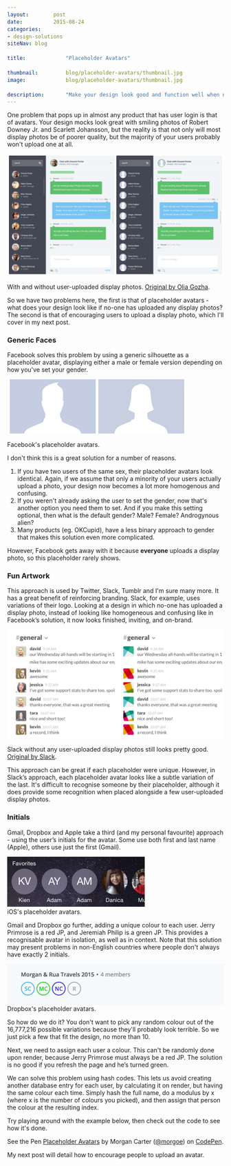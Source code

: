 ```yaml
---
layout:        post
date:          2015-08-24
categories:    
- design-solutions
siteNav: blog

title:             "Placeholder Avatars"

thumbnail:         blog/placeholder-avatars/thumbnail.jpg
image:             blog/placeholder-avatars/thumbnail.jpg

description:       "Make your design look good and function well when none of your users have uploaded avatars."
---
```


One problem that pops up in almost any product that has user login is that of avatars. Your design mocks look great with smiling photos of Robert Downey Jr. and Scarlett Johansson, but the reality is that not only will most display photos be of poorer quality, but the majority of your users probably won't upload one at all. 

![Before and After][before-after]
<figcaption>With and without user-uploaded display photos. <a href="https://dribbble.com/shots/1818748-Appon-Chat-Widget" target="_blank">Original by Olia Gozha</a>.</figcaption>

So we have two problems here, the first is that of placeholder avatars - what does your design look like if no-one has uploaded any display photos? The second is that of encouraging users to upload a display photo, which I'll cover in my next post. 

### Generic Faces
Facebook solves this problem by using a generic silhouette as a placeholder avatar, displaying either a male or female version depending on how you've set your gender.

![Generic Silhouettes][silhouettes]
<figcaption>Facebook's placeholder avatars.</figcaption>

I don't think this is a great solution for a number of reasons. 

1. If you have two users of the same sex, their placeholder avatars look identical. Again, if we assume that only a minority of your users actually upload a photo, your design now becomes a lot more homogenous and confusing. 
2. If you weren't already asking the user to set the gender, now that's another option you need them to set. And if you make this setting optional, then what is the default gender? Male? Female? Androgynous alien?
3. Many products (eg. OKCupid), have a less binary approach to gender that makes this solution even more complicated. 

However, Facebook gets away with it because **everyone** uploads a display photo, so this placeholder rarely shows.

### Fun Artwork
This approach is used by Twitter, Slack, Tumblr and I'm sure many more. It has a great benefit of reinforcing branding. Slack, for example, uses variations of their logo. Looking at a design in which no-one has uploaded a display photo, instead of looking like homogeneous and confusing like in Facebook’s solution, it now looks finished, inviting, and on-brand.

![Slack Before and After][slack]
<figcaption>Slack without any user-uploaded display photos still looks pretty good. <a href="https://slack.com/is/team-communication" target="_blank">Original by Slack</a>.</figcaption>

This approach can be great if each placeholder were unique. However, in Slack’s approach, each placeholder avatar looks like a subtle variation of the last. It's difficult to recognise someone by their placeholder, although it does provide some recognition when placed alongside a few user-uploaded display photos.

### Initials
Gmail, Dropbox and Apple take a third (and my personal favourite) approach - using the user’s initials for the avatar. Some use both first and last name (Apple), others use just the first (Gmail). 

<img src="/assets/images/blog/placeholder-avatars/apple.jpg" width="320">
<figcaption>iOS's placeholder avatars.</figcaption>

Gmail and Dropbox go further, adding a unique colour to each user. Jerry Primrose is a red JP, and Jeremiah Philip is a green JP. This provides a recognisable avatar in isolation, as well as in context. Note that this solution may present problems in non-English countries where people don't always have exactly 2 initials.

<div style="background: #f6f9fc;">
	<img src="/assets/images/blog/placeholder-avatars/dropbox.png" width="320">
</div>
<figcaption>Dropbox's placeholder avatars.</figcaption>

So how do we do it? You don't want to pick any random colour out of the 16,777,216 possible variations because they'll probably look terrible. So we just pick a few that fit the design, no more than 10.

Next, we need to assign each user a colour. This can't be randomly done upon render, because Jerry Primrose must always be a red JP. The solution is no good if you refresh the page and he’s turned green. 

We can solve this problem using hash codes. This lets us avoid creating another database entry for each user, by calculating it on render, but having the same colour each time. Simply hash the full name, do a modulus by x (where x is the number of colours you picked), and then assign that person the colour at the resulting index. 

Try playing around with the example below, then check out the code to see how it's done. 

<p data-height="268" data-theme-id="0" data-slug-hash="QbdQwY" data-default-tab="result" data-user="morgoe" class='codepen'>See the Pen <a href='http://codepen.io/morgoe/pen/QbdQwY/'>Placeholder Avatars</a> by Morgan Carter (<a href='http://codepen.io/morgoe'>@morgoe</a>) on <a href='http://codepen.io'>CodePen</a>.</p>
<script async src="//assets.codepen.io/assets/embed/ei.js"></script>

My next post will detail how to encourage people to upload an avatar.

<!-- Next, learn how to [encourage users to upload an avatar](/design-solutions/encouraging-upload/). -->

[before-after]: /assets/images/blog/placeholder-avatars/before-after.png
[silhouettes]: /assets/images/blog/placeholder-avatars/silhouettes.png
[slack]: /assets/images/blog/placeholder-avatars/slack.png
